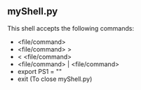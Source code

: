 ## myShell.py

This shell accepts the following commands:

- <file/command>
- <file/command> \> <txtFile>
- <txtFile> \< <file/command>
- <file/command> | <file/command>
- export PS1 = "<newPromp>"
- exit (To close myShell.py)
